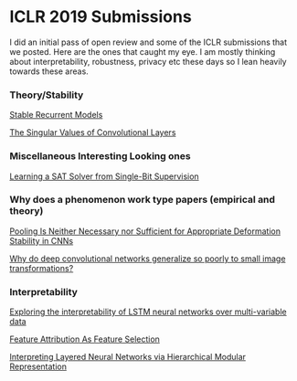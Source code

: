 ICLR 2019 Submissions
=====================
I did an initial pass of open review and some of the ICLR submissions that we
posted. Here are the ones that caught my eye. I am mostly thinking about
interpretability, robustness, privacy etc these days so I lean heavily towards these areas. 


### Theory/Stability 
[Stable Recurrent Models](https://openreview.net/forum?id=Hygxb2CqKm)

[The Singular Values of Convolutional Layers](https://openreview.net/forum?id=rJevYoA9Fm)

### Miscellaneous Interesting Looking ones
[Learning a SAT Solver from Single-Bit Supervision](https://openreview.net/forum?id=HJMC_iA5tm)

### Why does a phenomenon work type papers (empirical and theory)
[Pooling Is Neither Necessary nor Sufficient for Appropriate Deformation Stability in CNNs](https://openreview.net/forum?id=HJeuOiRqKQ)

[Why do deep convolutional networks generalize so poorly to small image transformations?](https://openreview.net/forum?id=HJxYwiC5tm)


### Interpretability

[Exploring the interpretability of LSTM neural networks over multi-variable data](https://openreview.net/forum?id=HklVMnR5tQ)

[Feature Attribution As Feature Selection](https://openreview.net/forum?id=H1lS8oA5YQ)

[Interpreting Layered Neural Networks via Hierarchical Modular Representation](https://openreview.net/forum?id=Hyed4i05KX)


